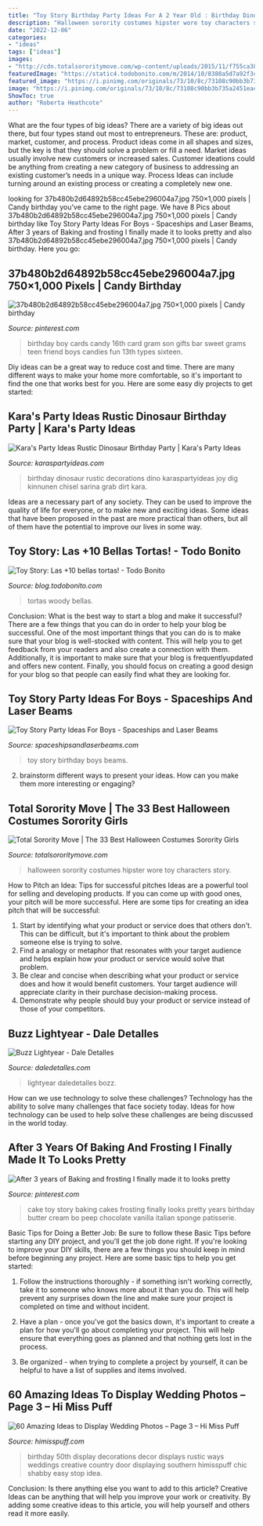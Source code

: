 ```yaml
---
title: "Toy Story Birthday Party Ideas For A 2 Year Old : Birthday Dinosaur Rustic Decorations Dino Karaspartyideas Joy Dig Kinnunen Chisel Sarina Grab Dirt Kara"
description: "Halloween sorority costumes hipster wore toy characters story"
date: "2022-12-06"
categories:
- "ideas"
tags: ["ideas"]
images:
- "http://cdn.totalsororitymove.com/wp-content/uploads/2015/11/f755ca38e680ad92ad9e85098b5286df.jpg"
featuredImage: "https://static4.todobonito.com/m/2014/10/8380a5d7a92f3c1d807c39ab29604789.jpg"
featured_image: "https://i.pinimg.com/originals/73/10/8c/73108c90bb3b735a2451eac6652aa75f.jpg"
image: "https://i.pinimg.com/originals/73/10/8c/73108c90bb3b735a2451eac6652aa75f.jpg"
ShowToc: true
author: "Roberta Heathcote"
---
```



What are the four types of big ideas?
There are a variety of big ideas out there, but four types stand out most to entrepreneurs. These are: product, market, customer, and process. Product ideas come in all shapes and sizes, but the key is that they should solve a problem or fill a need. Market ideas usually involve new customers or increased sales. Customer ideations could be anything from creating a new category of business to addressing an existing customer’s needs in a unique way. Process Ideas can include turning around an existing process or creating a completely new one.

	

		
looking for 37b480b2d64892b58cc45ebe296004a7.jpg 750×1,000 pixels | Candy birthday you've came to the right page. We have 8 Pics about 37b480b2d64892b58cc45ebe296004a7.jpg 750×1,000 pixels | Candy birthday like Toy Story Party Ideas For Boys - Spaceships and Laser Beams, After 3 years of Baking and frosting I finally made it to looks pretty and also 37b480b2d64892b58cc45ebe296004a7.jpg 750×1,000 pixels | Candy birthday. Here you go:
		
    
## 37b480b2d64892b58cc45ebe296004a7.jpg 750×1,000 Pixels | Candy Birthday

<img loading=lazy src="https://i.pinimg.com/originals/85/f2/89/85f289cbece11d453fe86cbe8e253eff.jpg" onerror="this.onerror=null;this.src='https://tse1.mm.bing.net/th?id=OIP.GwQxMp0G9l4d6G4FLoAd3gHaJ4&amp;pid=15.1';" alt="37b480b2d64892b58cc45ebe296004a7.jpg 750×1,000 pixels | Candy birthday">

_Source: pinterest.com_

>birthday boy cards candy 16th card gram son gifts bar sweet grams teen friend boys candies fun 13th types sixteen. 

	

Diy ideas can be a great way to reduce cost and time. There are many different ways to make your home more comfortable, so it's important to find the one that works best for you. Here are some easy diy projects to get started: 

    
## Kara&#039;s Party Ideas Rustic Dinosaur Birthday Party | Kara&#039;s Party Ideas

<img loading=lazy src="https://karaspartyideas.com/wp-content/uploads/2018/05/Rustic-Dinosaur-Birthday-Party.jpg" onerror="this.onerror=null;this.src='https://tse4.mm.bing.net/th?id=OIP.12WDUgVR_ppc2VThPZ2m0gHaJ4&amp;pid=15.1';" alt="Kara&#039;s Party Ideas Rustic Dinosaur Birthday Party | Kara&#039;s Party Ideas">

_Source: karaspartyideas.com_

>birthday dinosaur rustic decorations dino karaspartyideas joy dig kinnunen chisel sarina grab dirt kara. 

	

Ideas are a necessary part of any society. They can be used to improve the quality of life for everyone, or to make new and exciting ideas. Some ideas that have been proposed in the past are more practical than others, but all of them have the potential to improve our lives in some way.

    
## Toy Story: Las +10 Bellas Tortas! - Todo Bonito

<img loading=lazy src="https://static4.todobonito.com/m/2014/10/8380a5d7a92f3c1d807c39ab29604789.jpg" onerror="this.onerror=null;this.src='https://tse2.mm.bing.net/th?id=OIP.0ypo3E7GBvsUyPDBV83ztAHaLI&amp;pid=15.1';" alt="Toy Story: Las +10 bellas tortas! - Todo Bonito">

_Source: blog.todobonito.com_

>tortas woody bellas. 

	

Conclusion: What is the best way to start a blog and make it successful?
There are a few things that you can do in order to help your blog be successful. One of the most important things that you can do is to make sure that your blog is well-stocked with content. This will help you to get feedback from your readers and also create a connection with them. Additionally, it is important to make sure that your blog is frequentlyupdated and offers new content. Finally, you should focus on creating a good design for your blog so that people can easily find what they are looking for.

    
## Toy Story Party Ideas For Boys - Spaceships And Laser Beams

<img loading=lazy src="https://spaceshipsandlaserbeams.com/wp-content/uploads/2015/09/boys-toy-story-birthday-party-ideas.jpg" onerror="this.onerror=null;this.src='https://tse4.mm.bing.net/th?id=OIP.5x4jZRfM0DK29EjHxUZ3zgHaLH&amp;pid=15.1';" alt="Toy Story Party Ideas For Boys - Spaceships and Laser Beams">

_Source: spaceshipsandlaserbeams.com_

>toy story birthday boys beams. 

	

2. brainstorm different ways to present your ideas. How can you make them more interesting or engaging?

    
## Total Sorority Move | The 33 Best Halloween Costumes Sorority Girls

<img loading=lazy src="http://cdn.totalsororitymove.com/wp-content/uploads/2015/11/f755ca38e680ad92ad9e85098b5286df.jpg" onerror="this.onerror=null;this.src='https://tse1.mm.bing.net/th?id=OIP.u-wz_vXbRYA6jiBy2ubwKAHaJ4&amp;pid=15.1';" alt="Total Sorority Move | The 33 Best Halloween Costumes Sorority Girls">

_Source: totalsororitymove.com_

>halloween sorority costumes hipster wore toy characters story. 

	

How to Pitch an Idea: Tips for successful pitches
Ideas are a powerful tool for selling and developing products. If you can come up with good ones, your pitch will be more successful. Here are some tips for creating an idea pitch that will be successful:
1. Start by identifying what your product or service does that others don't. This can be difficult, but it's important to think about the problem someone else is trying to solve.
2. Find a analogy or metaphor that resonates with your target audience and helps explain how your product or service would solve that problem.
3. Be clear and concise when describing what your product or service does and how it would benefit customers. Your target audience will appreciate clarity in their purchase decision-making process.
4. Demonstrate why people should buy your product or service instead of those of your competitors.

    
## Buzz Lightyear - Dale Detalles

<img loading=lazy src="https://i0.wp.com/www.daledetalles.com/wp-content/uploads/2016/03/10-16.jpg" onerror="this.onerror=null;this.src='https://tse1.mm.bing.net/th?id=OIP.bvGEqXdyvsl_4c-ojoXxYAHaFt&amp;pid=15.1';" alt="Buzz Lightyear - Dale Detalles">

_Source: daledetalles.com_

>lightyear daledetalles bozz. 

	

How can we use technology to solve these challenges?
Technology has the ability to solve many challenges that face society today. Ideas for how technology can be used to help solve these challenges are being discussed in the world today.

    
## After 3 Years Of Baking And Frosting I Finally Made It To Looks Pretty

<img loading=lazy src="https://i.pinimg.com/originals/73/10/8c/73108c90bb3b735a2451eac6652aa75f.jpg" onerror="this.onerror=null;this.src='https://tse4.mm.bing.net/th?id=OIP.7M0XDSah4BPHwbGSWaukCgHaJ4&amp;pid=15.1';" alt="After 3 years of Baking and frosting I finally made it to looks pretty">

_Source: pinterest.com_

>cake toy story baking cakes frosting finally looks pretty years birthday butter cream bo peep chocolate vanilla italian sponge patisserie. 

	

Basic Tips for Doing a Better Job: Be sure to follow these Basic Tips before starting any DIY project, and you'll get the job done right.
If you're looking to improve your DIY skills, there are a few things you should keep in mind before beginning any project. Here are some basic tips to help you get started: 
1) Follow the instructions thoroughly - if something isn't working correctly, take it to someone who knows more about it than you do. This will help prevent any surprises down the line and make sure your project is completed on time and without incident. 

2) Have a plan - once you've got the basics down, it's important to create a plan for how you'll go about completing your project. This will help ensure that everything goes as planned and that nothing gets lost in the process. 

3) Be organized - when trying to complete a project by yourself, it can be helpful to have a list of supplies and items involved.

    
## 60 Amazing Ideas To Display Wedding Photos – Page 3 – Hi Miss Puff

<img loading=lazy src="http://www.himisspuff.com/wp-content/uploads/2016/08/rustic-country-old-door-and-family-photos-wedding-decor.jpg" onerror="this.onerror=null;this.src='https://tse2.mm.bing.net/th?id=OIP.Nxrfo6b2giqXGb5QUz6wrAHaLH&amp;pid=15.1';" alt="60 Amazing Ideas to Display Wedding Photos – Page 3 – Hi Miss Puff">

_Source: himisspuff.com_

>birthday 50th display decorations decor displays rustic ways weddings creative country door displaying southern himisspuff chic shabby easy stop idea. 

	

Conclusion: Is there anything else you want to add to this article?
Creative Ideas can be anything that will help you improve your work or creativity. By adding some creative ideas to this article, you will help yourself and others read it more easily.


